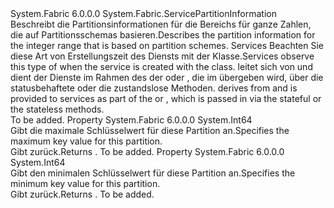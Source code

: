 <Type Name="Int64RangePartitionInformation" FullName="System.Fabric.Int64RangePartitionInformation">
  <TypeSignature Language="C#" Value="public sealed class Int64RangePartitionInformation : System.Fabric.ServicePartitionInformation" />
  <TypeSignature Language="ILAsm" Value=".class public auto ansi sealed beforefieldinit Int64RangePartitionInformation extends System.Fabric.ServicePartitionInformation" />
  <TypeSignature Language="DocId" Value="T:System.Fabric.Int64RangePartitionInformation" />
  <TypeSignature Language="VB.NET" Value="Public NotInheritable Class Int64RangePartitionInformation&#xA;Inherits ServicePartitionInformation" />
  <TypeSignature Language="F#" Value="type Int64RangePartitionInformation = class&#xA;    inherit ServicePartitionInformation" />
  <AssemblyInfo>
    <AssemblyName>System.Fabric</AssemblyName>
    <AssemblyVersion>6.0.0.0</AssemblyVersion>
  </AssemblyInfo>
  <Base>
    <BaseTypeName>System.Fabric.ServicePartitionInformation</BaseTypeName>
  </Base>
  <Interfaces />
  <Docs>
    <summary>
      <para><span data-ttu-id="2f94c-101">Beschreibt die Partitionsinformationen für die Bereichs für ganze Zahlen, die auf Partitionsschemas basieren.</span><span class="sxs-lookup"><span data-stu-id="2f94c-101">Describes the partition information for the integer range that is based on partition schemes.</span></span> <span data-ttu-id="2f94c-102">Services Beachten Sie diese Art von <see cref="T:System.Fabric.ServicePartitionInformation" /> Erstellungszeit des Diensts mit der <see cref="T:System.Fabric.Description.UniformInt64RangePartitionSchemeDescription" /> Klasse.</span><span class="sxs-lookup"><span data-stu-id="2f94c-102">Services observe this type of <see cref="T:System.Fabric.ServicePartitionInformation" /> when the service is created with the <see cref="T:System.Fabric.Description.UniformInt64RangePartitionSchemeDescription" /> class.</span></span> <span data-ttu-id="2f94c-103"><see cref="T:System.Fabric.Int64RangePartitionInformation" />leitet sich von <see cref="T:System.Fabric.IServicePartition" /> und dient der Dienste im Rahmen des der <see cref="T:System.Fabric.IStatefulServicePartition" /> oder <see cref="T:System.Fabric.IStatelessServicePartition" />, die im übergeben wird, über die statusbehaftete <see cref="M:System.Fabric.IStatefulServiceReplica.OpenAsync(System.Fabric.ReplicaOpenMode,System.Fabric.IStatefulServicePartition,System.Threading.CancellationToken)" /> oder die zustandslose <see cref="M:System.Fabric.IStatelessServiceInstance.OpenAsync(System.Fabric.IStatelessServicePartition,System.Threading.CancellationToken)" /> Methoden.</span><span class="sxs-lookup"><span data-stu-id="2f94c-103"><see cref="T:System.Fabric.Int64RangePartitionInformation" /> derives from <see cref="T:System.Fabric.IServicePartition" /> and is provided to services as part of the <see cref="T:System.Fabric.IStatefulServicePartition" /> or <see cref="T:System.Fabric.IStatelessServicePartition" />, which is passed in via the stateful <see cref="M:System.Fabric.IStatefulServiceReplica.OpenAsync(System.Fabric.ReplicaOpenMode,System.Fabric.IStatefulServicePartition,System.Threading.CancellationToken)" /> or the stateless <see cref="M:System.Fabric.IStatelessServiceInstance.OpenAsync(System.Fabric.IStatelessServicePartition,System.Threading.CancellationToken)" /> methods.</span></span></para>
    </summary>
    <remarks>To be added.</remarks>
  </Docs>
  <Members>
    <Member MemberName="HighKey">
      <MemberSignature Language="C#" Value="public long HighKey { get; }" />
      <MemberSignature Language="ILAsm" Value=".property instance int64 HighKey" />
      <MemberSignature Language="DocId" Value="P:System.Fabric.Int64RangePartitionInformation.HighKey" />
      <MemberSignature Language="VB.NET" Value="Public ReadOnly Property HighKey As Long" />
      <MemberSignature Language="F#" Value="member this.HighKey : int64" Usage="System.Fabric.Int64RangePartitionInformation.HighKey" />
      <MemberType>Property</MemberType>
      <AssemblyInfo>
        <AssemblyName>System.Fabric</AssemblyName>
        <AssemblyVersion>6.0.0.0</AssemblyVersion>
      </AssemblyInfo>
      <ReturnValue>
        <ReturnType>System.Int64</ReturnType>
      </ReturnValue>
      <Docs>
        <summary>
          <para><span data-ttu-id="2f94c-104">Gibt die maximale Schlüsselwert für diese Partition an.</span><span class="sxs-lookup"><span data-stu-id="2f94c-104">Specifies the maximum key value for this partition.</span></span></para>
        </summary>
        <value>
          <para><span data-ttu-id="2f94c-105">Gibt <see cref="T:System.Int64" />zurück.</span><span class="sxs-lookup"><span data-stu-id="2f94c-105">Returns <see cref="T:System.Int64" />.</span></span></para>
        </value>
        <remarks>To be added.</remarks>
      </Docs>
    </Member>
    <Member MemberName="LowKey">
      <MemberSignature Language="C#" Value="public long LowKey { get; }" />
      <MemberSignature Language="ILAsm" Value=".property instance int64 LowKey" />
      <MemberSignature Language="DocId" Value="P:System.Fabric.Int64RangePartitionInformation.LowKey" />
      <MemberSignature Language="VB.NET" Value="Public ReadOnly Property LowKey As Long" />
      <MemberSignature Language="F#" Value="member this.LowKey : int64" Usage="System.Fabric.Int64RangePartitionInformation.LowKey" />
      <MemberType>Property</MemberType>
      <AssemblyInfo>
        <AssemblyName>System.Fabric</AssemblyName>
        <AssemblyVersion>6.0.0.0</AssemblyVersion>
      </AssemblyInfo>
      <ReturnValue>
        <ReturnType>System.Int64</ReturnType>
      </ReturnValue>
      <Docs>
        <summary>
          <para><span data-ttu-id="2f94c-106">Gibt den minimalen Schlüsselwert für diese Partition an.</span><span class="sxs-lookup"><span data-stu-id="2f94c-106">Specifies the minimum key value for this partition.</span></span></para>
        </summary>
        <value>
          <para><span data-ttu-id="2f94c-107">Gibt <see cref="T:System.Int64" />zurück.</span><span class="sxs-lookup"><span data-stu-id="2f94c-107">Returns <see cref="T:System.Int64" />.</span></span></para>
        </value>
        <remarks>To be added.</remarks>
      </Docs>
    </Member>
  </Members>
</Type>